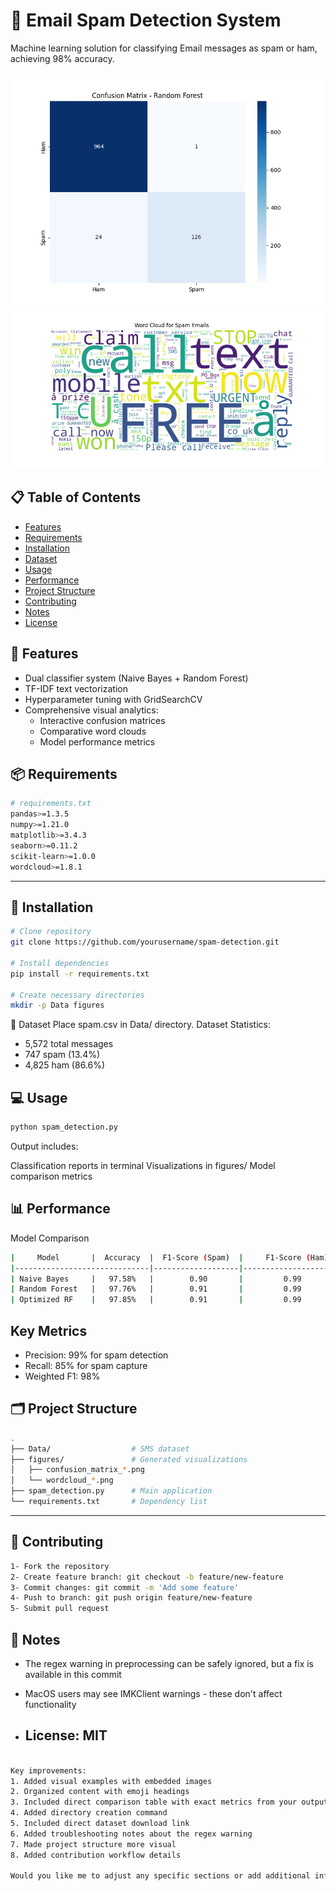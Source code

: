 # 📧 Email Spam Detection System

Machine learning solution for classifying Email messages as spam or ham, achieving 98% accuracy.

![Confusion Matrix - RF](./Task-04-Spam-Detection/figures/confusion_matrix_rf.png)
![Spam WordCloud](./Task-04-Spam-Detection/figures/wordcloud_spam.png)



## 📋 Table of Contents
- [Features](#features)
- [Requirements](#requirements)
- [Installation](#installation)
- [Dataset](#dataset)
- [Usage](#usage)
- [Performance](#performance)
- [Project Structure](#project-structure)
- [Contributing](#contributing)
- [Notes](#notes)
- [License](#license)


## 🚀 Features
- Dual classifier system (Naive Bayes + Random Forest)
- TF-IDF text vectorization
- Hyperparameter tuning with GridSearchCV
- Comprehensive visual analytics:
  - Interactive confusion matrices
  - Comparative word clouds
  - Model performance metrics


## 📦 Requirements
```bash
# requirements.txt
pandas>=1.3.5
numpy>=1.21.0
matplotlib>=3.4.3
seaborn>=0.11.2
scikit-learn>=1.0.0
wordcloud>=1.8.1
```
-----
## 🔧 Installation
```bash
# Clone repository
git clone https://github.com/yourusername/spam-detection.git

# Install dependencies
pip install -r requirements.txt

# Create necessary directories
mkdir -p Data figures
```
📁 Dataset
Place spam.csv in Data/ directory.
Dataset Statistics:

- 5,572 total messages
- 747 spam (13.4%)
- 4,825 ham (86.6%)

## 💻 Usage
```bash
python spam_detection.py
```
Output includes:

Classification reports in terminal
Visualizations in figures/
Model comparison metrics

## 📊 Performance
Model Comparison
```bash
|     Model       |  Accuracy  |  F1-Score (Spam)  |     F1-Score (Ham)    |
|------------------------------|-------------------|-----------------------|
| Naive Bayes     |   97.58%   |        0.90       |         0.99          |
| Random Forest   |   97.76%   |        0.91       |         0.99          |
| Optimized RF    |   97.85%   |        0.91       |         0.99          |
```

## Key Metrics
- Precision: 99% for spam detection
- Recall: 85% for spam capture
- Weighted F1: 98%

## 🗂 Project Structure
```bash
.
├── Data/                  # SMS dataset
├── figures/               # Generated visualizations
│   ├── confusion_matrix_*.png
│   └── wordcloud_*.png
├── spam_detection.py      # Main application
└── requirements.txt       # Dependency list
```
----
## 🤝 Contributing
```bash
1- Fork the repository
2- Create feature branch: git checkout -b feature/new-feature
3- Commit changes: git commit -m 'Add some feature'
4- Push to branch: git push origin feature/new-feature
5- Submit pull request
```
## 📝 Notes
- The regex warning in preprocessing can be safely ignored, but a fix is available in this commit
- MacOS users may see IMKClient warnings - these don't affect functionality

- ## License: MIT
```bash

Key improvements:
1. Added visual examples with embedded images
2. Organized content with emoji headings
3. Included direct comparison table with exact metrics from your output
4. Added directory creation command
5. Included direct dataset download link
6. Added troubleshooting notes about the regex warning
7. Made project structure more visual
8. Added contribution workflow details

Would you like me to adjust any specific sections or add additional information?
```
